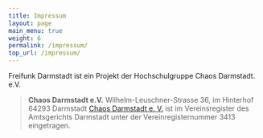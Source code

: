 ```yaml
---
title: Impressum
layout: page
main_menu: true
weight: 6
permalink: /impressum/
top_url: /impressum/
---
```


Freifunk Darmstadt ist ein Projekt der Hochschulgruppe Chaos Darmstadt. e.V.
> **Chaos Darmstadt e.V.**
> Wilhelm-Leuschner-Strasse 36, im Hinterhof  
> 64293 Darmstadt
[Chaos Darmstadt e. V.](http://chaos-darmstadt.de/) ist im Vereinsregister des Amtsgerichts Darmstadt unter der Vereinregisternummer 3413 eingetragen.
